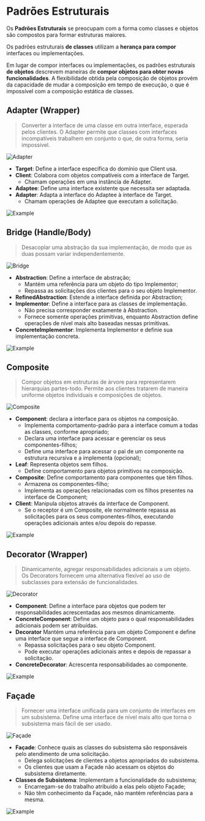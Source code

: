 # Padrões Estruturais

Os **Padrões Estruturais** se preocupam com a forma como classes e objetos são compostos para formar estruturas maiores.

Os padrões estruturais **de classes** utilizam a **herança para compor** interfaces ou implementações.

Em lugar de compor interfaces ou implementações, os padrões estruturais **de objetos** descrevem maneiras de **compor objetos para obter novas funcionalidades**. A flexibilidade obtida pela composição de objetos provém da capacidade de mudar a composição em tempo de execução, o que é impossível com a composição estática de classes.

## Adapter (Wrapper)

> Converter a interface de uma classe em outra interface, esperada pelos clientes. O Adapter permite que classes com interfaces incompatíveis trabalhem em conjunto o que, de outra forma, seria impossível.

![Adapter](../../../imgs/Adapter01.png)

- **Target**: Define a interface específica do domínio que Client usa.
- **Client**: Colabora com objetos compatíveis com a interface de Target.
  - Chamam operações em uma instância de Adapter.
- **Adaptee**: Define uma interface existente que necessita ser adaptada.
- **Adapter**: Adapta a interface do Adaptee à interface de Target.
  - Chamam operações de Adaptee que executam a solicitação.

![Example](../../../imgs/Adapter02.png)

## Bridge (Handle/Body)

> Desacoplar uma abstração da sua implementação, de modo que as duas possam variar independentemente.

![Bridge](../../../imgs/Bridge01.png)

- **Abstraction**: Define a interface de abstração;
  - Mantém uma referência para um objeto do tipo Implementor;
  - Repassa as solicitações dos clientes para o seu objeto Implementor.
- **RefinedAbstraction**: Estende a interface definida por Abstraction;
- **Implementor**: Define a interface para as classes de implementação.
  - Não precisa corresponder exatamente à Abstraction.
  - Fornece somente operações primitivas, enquanto Abstraction define operações de nível mais alto baseadas nessas primitivas.
- **ConcreteImplementor**: Implementa Implementor e definie sua implementação concreta.

![Example](../../../imgs/Bridge02.png)

## Composite

> Compor objetos em estruturas de árvore para representarem hierarquias partes-todo. Permite aos clientes tratarem de maneira uniforme objetos individuais e composições de objetos.

![Composite](../../../imgs/Composite01.png)

- **Component**: declara a interface para os objetos na composição.
  - Implementa comportamento-padrão para a interface comum a todas as classes, conforme apropriado;
  - Declara uma interface para acessar e gerenciar os seus componentes-filhos;
  - Define uma interface para acessar o pai de um componente na estrutura recursiva e a implementa (opcional);
- **Leaf**: Representa objetos sem filhos.
  - Define comportamento para objetos primitivos na composição.
- **Composite**: Define comportamento para componentes que têm filhos.
  - Armazena os componentes-filho;
  - Implementa as operações relacionadas com os filhos presentes na interface de Component;
- **Client**: Manipula objetos através da interface de Component.
  - Se o receptor é um Composite, ele normalmente repassa as solicitações para os seus componentes-filhos, executando operações adicionais antes e/ou depois do repasse.

![Example](../../../imgs/Composite02.png)

## Decorator (Wrapper)

> Dinamicamente, agregar responsabilidades adicionais a um objeto. Os Decorators fornecem uma alternativa flexível ao uso de subclasses para extensão de funcionalidades.

![Decorator](../../../imgs/Decorator01.png)

- **Component**: Define a interface para objetos que podem ter responsabilidades acrescentadas aos mesmos dinamicamente.
- **ConcreteComponent**: Define um objeto para o qual responsabilidades adicionais podem ser atribuídas.
- **Decorator** Mantém uma referência para um objeto Component e define uma interface que segue a interface de Component.
  - Repassa solicitações para o seu objeto Component.
  - Pode executar operações adicionais antes e depois de repassar a solicitação.
- **ConcreteDecorator**: Acrescenta responsabilidades ao componente.

![Example](../../../imgs/Decorator02.png)

## Façade

> Fornecer uma interface unificada para um conjunto de interfaces em um subsistema. Define uma interface de nível mais alto que torna o subsistema mais fácil de ser usado.

![Façade](../../../imgs/Facade01.png)

- **Façade**: Conhece quais as classes do subsistema são responsáveis pelo atendimento de uma solicitação.
  - Delega solicitações de clientes a objetos apropriados do subsistema.
  - Os clientes que usam a Façade não acessam os objetos do subsistema diretamente.
- **Classes de Subsistema**: Implementam a funcionalidade do subsistema;
  - Encarregam-se do trabalho atribuído a elas pelo objeto Façade;
  - Não têm conhecimento da Façade, não mantém referências para a mesma.

![Example](../../../imgs/Facade02.png)
